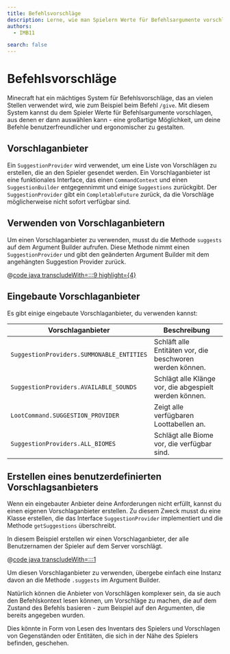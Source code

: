 ```yaml
---
title: Befehlsvorschläge
description: Lerne, wie man Spielern Werte für Befehlsargumente vorschlagen kann.
authors:
  - IMB11

search: false
---
```


# Befehlsvorschläge

Minecraft hat ein mächtiges System für Befehlsvorschläge, das an vielen Stellen verwendet wird, wie zum Beispiel beim Befehl `/give`. Mit diesem System kannst du dem Spieler Werte für Befehlsargumente vorschlagen, aus denen er dann auswählen kann - eine großartige Möglichkeit, um deine Befehle benutzerfreundlicher und ergonomischer zu gestalten.

## Vorschlaganbieter

Ein `SuggestionProvider` wird verwendet, um eine Liste von Vorschlägen zu erstellen, die an den Spieler gesendet werden. Ein Vorschlaganbieter ist eine funktionales Interface, das einen `CommandContext` und einen `SuggestionBuilder` entgegennimmt und einige `Suggestions` zurückgibt. Der `SuggestionProvider` gibt ein `CompletableFuture` zurück, da die Vorschläge möglicherweise nicht sofort verfügbar sind.

## Verwenden von Vorschlaganbietern

Um einen Vorschlaganbieter zu verwenden, musst du die Methode `suggests` auf dem Argument Builder aufrufen. Diese Methode nimmt einen `SuggestionProvider` und gibt den geänderten Argument Builder mit dem angehängten Suggestion Provider zurück.

@[code java transcludeWith=:::9 highlight={4}](@/reference/latest/src/main/java/com/example/docs/command/FabricDocsReferenceCommands.java)

## Eingebaute Vorschlaganbieter

Es gibt einige eingebaute Vorschlaganbieter, du verwenden kannst:

| Vorschlaganbieter                         | Beschreibung                                                              |
| ----------------------------------------- | ------------------------------------------------------------------------- |
| `SuggestionProviders.SUMMONABLE_ENTITIES` | Schläft alle Entitäten vor, die beschworen werden können. |
| `SuggestionProviders.AVAILABLE_SOUNDS`    | Schlägt alle Klänge vor, die abgespielt werden können.    |
| `LootCommand.SUGGESTION_PROVIDER`         | Zeigt alle verfügbaren Loottabellen an.                   |
| `SuggestionProviders.ALL_BIOMES`          | Schlägt alle Biome vor, die verfügbar sind.               |

## Erstellen eines benutzerdefinierten Vorschlagsanbieters

Wenn ein eingebauter Anbieter deine Anforderungen nicht erfüllt, kannst du einen eigenen Vorschlaganbieter erstellen. Zu diesem Zweck musst du eine Klasse erstellen, die das Interface `SuggestionProvider` implementiert und die Methode `getSuggestions` überschreibt.

In diesem Beispiel erstellen wir einen Vorschlaganbieter, der alle Benutzernamen der Spieler auf dem Server vorschlägt.

@[code java transcludeWith=:::1](@/reference/latest/src/main/java/com/example/docs/command/PlayerSuggestionProvider.java)

Um diesen Vorschlaganbieter zu verwenden, übergebe einfach eine Instanz davon an die Methode `.suggests` im Argument Builder.

Natürlich können die Anbieter von Vorschlägen komplexer sein, da sie auch den Befehlskontext lesen können, um Vorschläge zu machen, die auf dem Zustand des Befehls basieren - zum Beispiel auf den Argumenten, die bereits angegeben wurden.

Dies könnte in Form von Lesen des Inventars des Spielers und Vorschlagen von Gegenständen oder Entitäten, die sich in der Nähe des Spielers befinden, geschehen.
